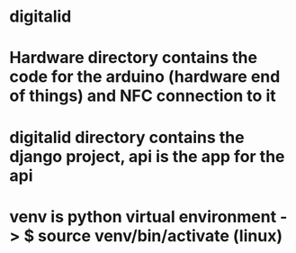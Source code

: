 # digitalid

# Hardware directory contains the code for the arduino (hardware end of things) and NFC connection to it

# digitalid directory contains the django project, api is the app for the api 

# venv is python virtual environment -> $ source venv/bin/activate (linux)

